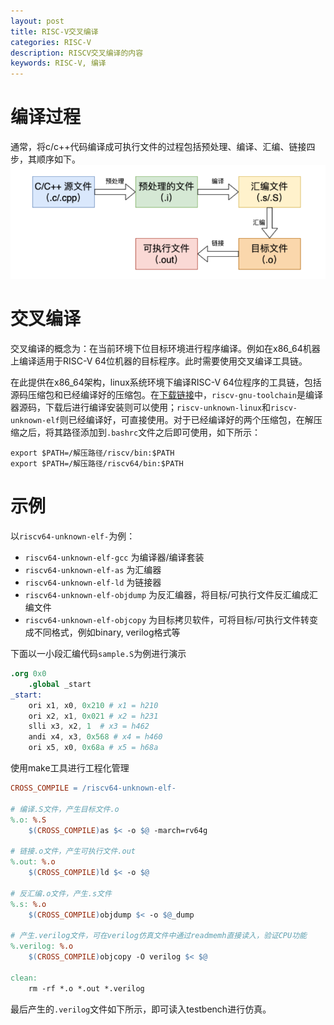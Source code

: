 ```yaml
---
layout: post
title: RISC-V交叉编译
categories: RISC-V
description: RISCV交叉编译的内容
keywords: RISC-V, 编译
---
```


# 编译过程
通常，将c/c++代码编译成可执行文件的过程包括预处理、编译、汇编、链接四步，其顺序如下。
![](/images/blog/picture33.png)

# 交叉编译
交叉编译的概念为：在当前环境下位目标环境进行程序编译。例如在x86_64机器上编译适用于RISC-V 64位机器的目标程序。此时需要使用交叉编译工具链。

在此提供在x86_64架构，linux系统环境下编译RISC-V 64位程序的工具链，包括源码压缩包和已经编译好的压缩包。在[下载链接](链接：https://pan.baidu.com/s/1rjZspMg3J9O2Z102z23xPg?pwd=6zt5)中，`riscv-gnu-toolchain`是编译器源码，下载后进行编译安装则可以使用；`riscv-unknown-linux`和`riscv-unknown-elf`则已经编译好，可直接使用。对于已经编译好的两个压缩包，在解压缩之后，将其路径添加到`.bashrc`文件之后即可使用，如下所示：
```
export $PATH=/解压路径/riscv/bin:$PATH
export $PATH=/解压路径/riscv64/bin:$PATH
```

# 示例
以`riscv64-unknown-elf-`为例：
- `riscv64-unknown-elf-gcc` 为编译器/编译套装
- `riscv64-unknown-elf-as` 为汇编器
- `riscv64-unknown-elf-ld` 为链接器
- `riscv64-unknown-elf-objdump` 为反汇编器，将目标/可执行文件反汇编成汇编文件
- `riscv64-unknown-elf-objcopy` 为目标拷贝软件，可将目标/可执行文件转变成不同格式，例如binary, verilog格式等

下面以一小段汇编代码`sample.S`为例进行演示
```s
.org 0x0
 	.global _start
_start:
	ori x1, x0, 0x210 # x1 = h210
	ori x2, x1, 0x021 # x2 = h231
	slli x3, x2, 1  # x3 = h462
	andi x4, x3, 0x568 # x4 = h460
	ori x5, x0, 0x68a # x5 = h68a
```

使用make工具进行工程化管理
```makefile
CROSS_COMPILE = /riscv64-unknown-elf-

# 编译.S文件，产生目标文件.o
%.o: %.S
    $(CROSS_COMPILE)as $< -o $@ -march=rv64g

# 链接.o文件，产生可执行文件.out
%.out: %.o
    $(CROSS_COMPILE)ld $< -o $@

# 反汇编.o文件，产生.s文件
%.s: %.o
    $(CROSS_COMPILE)objdump $< -o $@_dump

# 产生.verilog文件，可在verilog仿真文件中通过readmemh直接读入，验证CPU功能
%.verilog: %.o
    $(CROSS_COMPILE)objcopy -O verilog $< $@

clean:
    rm -rf *.o *.out *.verilog
```

最后产生的`.verilog`文件如下所示，即可读入testbench进行仿真。   